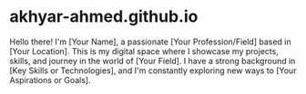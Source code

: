 # akhyar-ahmed.github.io
Hello there! I'm [Your Name], a passionate [Your Profession/Field] based in [Your Location]. This is my digital space where I showcase my projects, skills, and journey in the world of [Your Field]. I have a strong background in [Key Skills or Technologies], and I'm constantly exploring new ways to [Your Aspirations or Goals].
